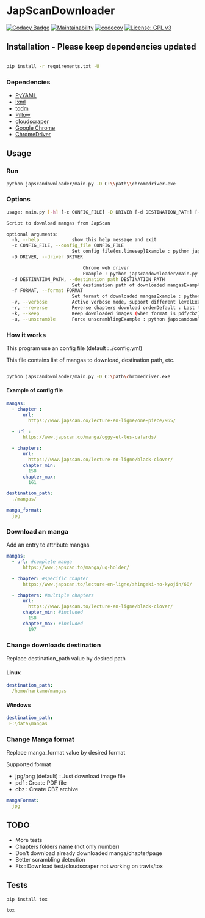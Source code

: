 # JapScanDownloader

[![Codacy Badge](https://api.codacy.com/project/badge/Grade/acf59998d8a743188d5f7ef058010ffa)](https://www.codacy.com/manual/Harkame/JapScanDownloader?utm_source=github.com&amp;utm_medium=referral&amp;utm_content=Harkame/JapScanDownloader&amp;utm_campaign=Badge_Grade)
[![Maintainability](https://api.codeclimate.com/v1/badges/eb654455df609c6fd1a2/maintainability)](https://codeclimate.com/github/Harkame/JapScanDownloader/maintainability)
[![codecov](https://codecov.io/gh/Harkame/JapScanDownloader/branch/master/graph/badge.svg)](https://codecov.io/gh/Harkame/JapScanDownloader)
[![License: GPL v3](https://img.shields.io/badge/License-GPLv3-blue.svg)](https://www.gnu.org/licenses/gpl-3.0)

## Installation - Please keep dependencies updated

``` bash

pip install -r requirements.txt -U

```

### Dependencies

-   [PyYAML](https://github.com/yaml/pyyaml)
-   [lxml](https://github.com/lxml/lxml.git)
-   [tqdm](https://github.com/tqdm/tqdm)
-   [Pillow](https://github.com/python-pillow/Pillow.git)
-   [cloudscraper](https://github.com/VeNoMouS/cloudscraper)
-   [Google Chrome](https://www.google.com/chrome/)
-   [ChromeDriver](https://chromedriver.chromium.org)

## Usage

### Run

``` bash
python japscandownloader/main.py -D C:\\path\\chromedriver.exe
```

### Options

``` bash
usage: main.py [-h] [-c CONFIG_FILE] -D DRIVER [-d DESTINATION_PATH] [-f FORMAT] [-v] [-r] [-k] [-u]

Script to download mangas from JapScan

optional arguments:
  -h, --help            show this help message and exit
  -c CONFIG_FILE, --config_file CONFIG_FILE
                        Set config file{os.linesep}Example : python japscandownloader/main.py -c /home/myconfigfile.yml
  -D DRIVER, --driver DRIVER

                            Chrome web driver
                            Example : python japscandownloader/main.py -d C:\chromedriver.exe
  -d DESTINATION_PATH, --destination_path DESTINATION_PATH
                        Set destination path of downloaded mangasExample : python japscandownloader/main.py -d /home/mymangas/
  -f FORMAT, --format FORMAT
                        Set format of downloaded mangasExample : python japscandownloader/main.py -f cbz|pdf|jpg|png
  -v, --verbose         Active verbose mode, support different levelExample : python japscandownloader/main.py -vv
  -r, --reverse         Reverse chapters download orderDefault : Last to firstExample : python japscandownloader/main.py -r
  -k, --keep            Keep downloaded images (when format is pdf/cbz)Default : falseExample : python japscandownloader/main.py -k
  -u, --unscramble      Force unscramblingExample : python japscandownloader/main.py -u
```

### How it works

This program use an config file (default : ./config.yml)

This file contains list of mangas to download, destination path, etc.

``` bash

python japscandownlaoder/main.py -D C:\path\chromedriver.exe

```

#### Example of config file

``` yaml
mangas:
  - chapter :
      url:
        https://www.japscan.co/lecture-en-ligne/one-piece/965/

  - url :
      https://www.japscan.co/manga/oggy-et-les-cafards/

  - chapters:
      url:
        https://www.japscan.co/lecture-en-ligne/black-clover/
      chapter_min:
        158
      chapter_max:
        161

destination_path:
  ./mangas/

manga_format:
  jpg
```

### Download an manga

Add an entry to attribute mangas

``` yml
mangas:
  - url: #complete manga
      https://www.japscan.to/manga/uq-holder/

  - chapter: #specific chapter
      https://www.japscan.to/lecture-en-ligne/shingeki-no-kyojin/60/

  - chapters: #multiple chapters
      url:
        https://www.japscan.to/lecture-en-ligne/black-clover/
      chapter_min: #included
        158
      chapter_max: #included
        197
```

### Change downloads destination

Replace destination_path value by desired path

#### Linux

``` yml
destination_path:
  /home/harkame/mangas
```

#### Windows

 ``` yml
destination_path:
  F:\data\mangas
```

### Change Manga format

Replace manga_format value by desired format

Supported format

-   jpg/png (default) : Just download image file
-   pdf : Create PDF file
-   cbz : Create CBZ archive

``` yml
mangaFormat:
  jpg
```

## TODO
-   More tests
-   Chapters folders name (not only number)
-   Don’t download already downloaded manga/chapter/page
-   Better scrambling detection
-   Fix : Download test/cloudscraper not working on travis/tox

## Tests

``` bash
pip install tox

tox
```
